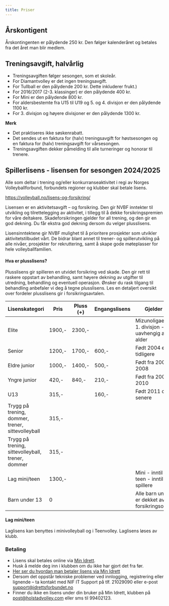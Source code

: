 ```yaml
---
title: Priser
---
```


## Årskontigent

Årskontingenten er pålydende 250 kr. Den følger kalenderåret og betales fra det
året man blir medlem.

## Treningsavgift, halvårlig

- Treningsavgiften følger sesongen, som et skoleår.
- For Diamantvolley er det ingen treningsavgift.
- For Tullball er den pålydende 200 kr. Dette inkluderer frukt.)
- For 2016/2017 (2-3. klassinger) er den pålydende 400 kr.
- For Mini er den pålydende 800 kr.
- For aldersbestemte fra U15 til U19 og 5. og 4. divisjon er den pålydende 1100
  kr.
- For 3. divisjon og høyere divisjoner er den pålydende 1300 kr.

**Merk**

- Det praktiseres ikke søskenrabatt.
- Det sendes ut en faktura for (halv) treningsavgift for høstsesongen og en
  faktura for (halv) treningsavgift for vårsesongen.
- Treningsavgiften dekker påmelding til alle turneringer og honorar til trenere.

## Spillerlisens - lisensen for sesongen 2024/2025

Alle som deltar i trening og/eller konkurranseaktivitet i regi av Norges
Volleyballforbund, forbundets regioner og klubber skal betale lisens.

https://volleyball.no/lisens-og-forsikring/

Lisensen er en aktivitetsavgift – og forsikring. Den gir NVBF inntekter til
utvikling og tilrettelegging av aktivitet, i tillegg til å dekke
forsikringspremien for våre deltakere. Skadeforsikringen gjelder for all
trening, og den gir en god dekning. Du får ekstra god dekning dersom du velger
plusslisens.

Lisensinntektene gir NVBF mulighet til å prioritere prosjekter som utvikler
aktivitetstilbudet vårt. De bidrar blant annet til trener- og spillerutvikling
på alle nivåer, prosjekter for rekruttering, samt å skape gode møteplasser for
hele volleyballfamilien.

#### Hva er plusslisens?

Plusslisens gir spilleren en utvidet forsikring ved skade. Den gir rett til
raskere oppstart av behandling, samt høyere dekning av utgifter til utredning,
behandling og eventuell operasjon. Ønsker du rask tilgang til behandling
anbefaler vi deg å tegne plusslisens. Les en detaljert oversikt over fordeler
plusslisens gir i forsikringsavtalen.

| Lisenskategori                                    | Pris   | Pluss (+) | Engangslisens | Gjelder for                                               |
| ------------------------------------------------- | ------ | --------- | ------------- | --------------------------------------------------------- |
| Elite                                             | 1900,- | 2300,-    |               | Mizunoligaen og 1. divisjon - uavhengig av alder          |
| Senior                                            | 1200,- | 1700,-    | 600,-         | Født 2004 eller tidligere                                 |
| Eldre junior                                      | 1000,- | 1400,-    | 500,-         | Født fra 2005 til 2008                                    |
| Yngre junior                                      | 420,-  | 840,-     | 210,-         | Født fra 2009 og 2010                                     |
| U13                                               | 315,-  |           | 160,-         | Født 2011 og senere                                       |
| Trygg på trening, dommer, trener, sittevolleyball | 315,-  |           |               |                                                           |
| Trygg på trening, sittevolleyball, trener, dommer | 315,-  |           |               |                                                           |
| Lag mini/teen                                     | 1300,- |           |               | Mini - inntil 8 lag, teen - inntil 8 spillere             |
| Barn under 13                                     | 0      |           |               | Alle barn under 13 er dekket av NIF's forsikringsordning. |

#### Lag mini/teen

Laglisens kan benyttes i minivolleyball og i Teenvolley. Laglisens løses av
klubb.

### Betaling

- Lisens skal betales online via [Min Idrett](https://minidrett.no).
- Husk å melde deg inn i klubben om du ikke har gjort det fra før.
- [Her ser du hvordan man betaler lisens via Min Idrett](https://www.youtube.com/watch?v=b8NvCOA3Qnw)
- Dersom det oppstår tekniske problemer ved innlogging, registrering eller
  lignende – ta kontakt med NIF IT Support på tlf. 21029090 eller e-post
  support@idrettsforbundet.no
- Finner du ikke en lisens under din bruker på Min Idrett, klubben på
  post@holstadvolley.com eller sms til 99402123.
